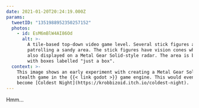 ```yaml
---
date: 2021-01-20T20:24:19.000Z
params:
  tweetID: "1351988952350257152"
  photos:
    - id: EsM6mBlW4AI86Od
      alt: >-
        A tile-based top-down video game level. Several stick figures are
        patrolling a sandy area. The stick figures have vision cones which are
        also displayed on a Metal Gear Solid-style radar. The area is bordered
        with boxes labelled "just a box".
  context: >-
    This image shows an early experiment with creating a Metal Gear Solid-style
    stealth game in the {{< link godot >}} game engine. This would eventually
    become [Coldest Night](https://krobbizoid.itch.io/coldest-night).
---
```


Hmm...
